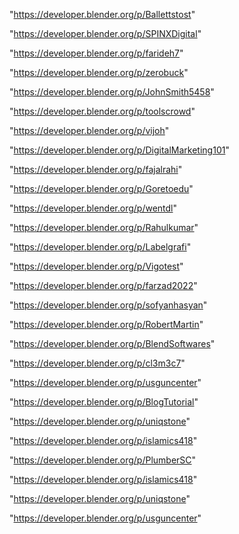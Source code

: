 "https://developer.blender.org/p/Ballettstost"

"https://developer.blender.org/p/SPINXDigital"

"https://developer.blender.org/p/farideh7"

"https://developer.blender.org/p/zerobuck"

"https://developer.blender.org/p/JohnSmith5458"

"https://developer.blender.org/p/toolscrowd"

"https://developer.blender.org/p/vijoh"

"https://developer.blender.org/p/DigitalMarketing101"

"https://developer.blender.org/p/fajalrahi"

"https://developer.blender.org/p/Goretoedu"

"https://developer.blender.org/p/wentdl"

"https://developer.blender.org/p/Rahulkumar"

"https://developer.blender.org/p/Labelgrafi"

"https://developer.blender.org/p/Vigotest"

"https://developer.blender.org/p/farzad2022"

"https://developer.blender.org/p/sofyanhasyan"

"https://developer.blender.org/p/RobertMartin"

"https://developer.blender.org/p/BlendSoftwares"

"https://developer.blender.org/p/cl3m3c7"

"https://developer.blender.org/p/usguncenter"

"https://developer.blender.org/p/BlogTutorial"

"https://developer.blender.org/p/uniqstone"

"https://developer.blender.org/p/islamics418"

 
"https://developer.blender.org/p/PlumberSC"


"https://developer.blender.org/p/islamics418"


"https://developer.blender.org/p/uniqstone"


"https://developer.blender.org/p/usguncenter"


 
